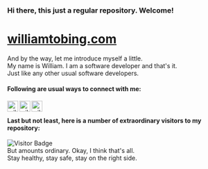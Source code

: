 ### Hi there, this just a regular repository. Welcome!
<!-- [![williamtobing.com](https://res.cloudinary.com/dox0nkwax/image/upload/v1636079453/logo/Logo_mine_hrz_005_wtjmrv.png)](https://williamtobing.com/) -->
# [williamtobing.com](https://williamtobing.com/)

And by the way, let me introduce myself a little.
<br />
My name is William. I am a software developer and that's it.
<br />
Just like any other usual software developers.

#### Following are usual ways to connect with me:

[<img align="left" alt="williamtobing | LinkedIn" width="25px" src="https://res.cloudinary.com/dox0nkwax/image/upload/v1612064107/README.md%20svg/linkedin_s64hlu.svg" />][linkedin]
[<img align="left" alt="williamtobing | Instagram" width="25px" src="https://res.cloudinary.com/dox0nkwax/image/upload/v1612064107/README.md%20svg/instagram_sxjj53.svg" />][instagram]
[<img align="left" alt="williamtobing | Website" width="25px" src="https://res.cloudinary.com/dox0nkwax/image/upload/v1612064190/README.md%20svg/world-wide-web_lwlcqd.svg" />][website]

<br />

#### Last but not least, here is a number of extraordinary visitors to my repository:

![Visitor Badge](https://visitor-badge.laobi.icu/badge?page_id=williamtobing.williamtobing) 
<br />
But amounts ordinary. Okay, I think that's all.
<br />
Stay healthy, stay safe, stay on the right side.


<!-- Definition -->
[linkedin]: https://www.linkedin.com/in/williamtobing/
[instagram]: https://www.instagram.com/william_lumbantobing/
[website]: https://williamtobing.com/
